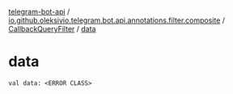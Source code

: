 [telegram-bot-api](../../index.md) / [io.github.oleksivio.telegram.bot.api.annotations.filter.composite](../index.md) / [CallbackQueryFilter](index.md) / [data](./data.md)

# data

`val data: <ERROR CLASS>`